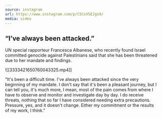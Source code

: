 ```yaml
---
source: instagram
url: https://www.instagram.com/p/C5CsVSEJgs9/
media: video
---
```


## “I’ve always been attacked.”

UN special rapporteur Francesca Albanese, who recently found Israel committed genocide against Palestinians said that she has been threatened due to her mandate and findings.

![[3333421650760043325.mp4]]

"It's been a difficult time. I've always been attacked since the very beginning of my mandate.
I don't say that it's been a pleasant journey, but I can tell you, it's much more, I mean,
most of the pain comes from where I have to observe and monitor and investigate day by day.
I do receive threats, nothing that so far I have considered needing extra precautions.
Pressure, yes, and it doesn't change. Either my commitment or the results of my work, I think."